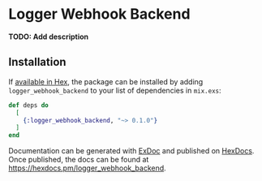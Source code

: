 # Logger Webhook Backend

**TODO: Add description**

## Installation

If [available in Hex](https://hex.pm/docs/publish), the package can be installed
by adding `logger_webhook_backend` to your list of dependencies in `mix.exs`:

```elixir
def deps do
  [
    {:logger_webhook_backend, "~> 0.1.0"}
  ]
end
```

Documentation can be generated with [ExDoc](https://github.com/elixir-lang/ex_doc)
and published on [HexDocs](https://hexdocs.pm). Once published, the docs can
be found at <https://hexdocs.pm/logger_webhook_backend>.
